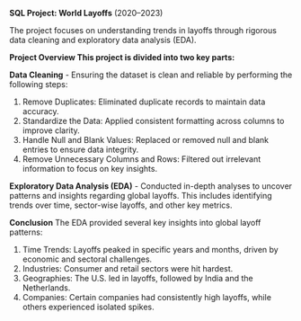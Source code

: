 ****SQL Project: World Layoffs**** (2020–2023)

The project focuses on understanding trends in layoffs through rigorous data cleaning and exploratory data analysis (EDA).

**Project Overview This project is divided into two key parts:**

**Data Cleaning** - Ensuring the dataset is clean and reliable by performing the following steps:

1. Remove Duplicates: Eliminated duplicate records to maintain data accuracy.
2. Standardize the Data: Applied consistent formatting across columns to improve clarity.
3. Handle Null and Blank Values: Replaced or removed null and blank entries to ensure data integrity.
4. Remove Unnecessary Columns and Rows: Filtered out irrelevant information to focus on key insights.

**Exploratory Data Analysis (EDA)** - Conducted in-depth analyses to uncover patterns and insights regarding global layoffs. This includes identifying trends over time, sector-wise layoffs, and other key metrics.

**Conclusion**
The EDA provided several key insights into global layoff patterns:

1. Time Trends: Layoffs peaked in specific years and months, driven by economic and sectoral challenges.
2. Industries: Consumer and retail sectors were hit hardest.
3. Geographies: The U.S. led in layoffs, followed by India and the Netherlands.
4. Companies: Certain companies had consistently high layoffs, while others experienced isolated spikes.
